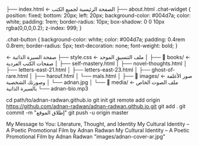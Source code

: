 
├── index.html                ← الصفحة الرئيسية لجميع الكتب
├── about.html 
.chat-widget {
  position: fixed;
  bottom: 20px;
  left: 20px;
  background-color: #004d7a;
  color: white;
  padding: 1rem;
  border-radius: 10px;
  box-shadow: 0 0 10px rgba(0,0,0,0.2);
  z-index: 999;
}

.chat-button {
  background-color: white;
  color: #004d7a;
  padding: 0.4rem 0.8rem;
  border-radius: 5px;
  text-decoration: none;
  font-weight: bold;
}

← صفحة السيرة الذاتية
├── style.css                 ← ملف التنسيق الموحد
│
├── 📂 books/                 ← صفحات الكتب الفردية
│   ├── self-mastery.html
│   ├── novel-thoughts.html
│   ├── letters-east-21.html
│   ├── letters-east-23.html
│   ├── ghost-of-rare.html
│   ├── harouf.html
│   └── mals.html
│
├── 📂 images/                ← صور الأغلفة وصورتك الشخصية
│   └── adnan.jpg
│
└── 📂 media/                 ← ملف الصوت الخاص بالسيرة الذاتية
    └── adnan-bio.mp3

cd path/to/adnan-radwan.github.io
git init
git remote add origin https://github.com/adnan-radwan/adnan-radwan.github.io.git
git add .
git commit -m "إطلاق الموقع"
git push -u origin master

My Message to You:
Literature, Thought, and Identity
My Cultural Identity – A Poetic Promotional Film by Adnan Radwan
My Cultural Identity – A Poetic Promotional Film by Adnan Radwan
"images/adnan-cover-ar.jpg"
